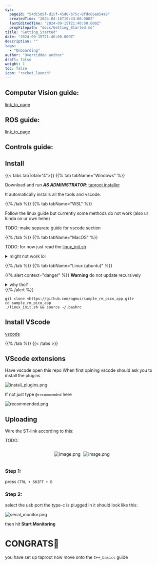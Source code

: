 ```yaml
---
sys:
  pageId: "54dc585f-d15f-45d0-b75c-8fdc66a854a8"
  createdTime: "2024-04-16T19:43:00.000Z"
  lastEditedTime: "2024-09-15T21:40:00.000Z"
  propFilepath: "docs/Getting_Started.md"
title: "Getting_Started"
date: "2024-09-15T21:40:00.000Z"
description: ""
tags:
  - "Onboarding"
author: "Overridden author"
draft: false
weight: 1
toc: false
icon: "rocket_launch"
---
```


## Computer Vision guide:

[link_to_page](86d45bc0-388b-4d26-8848-44f255f73d0e)

## ROS guide:

[link_to_page](3c76c1de-ec8f-46d6-8b0a-294005edc2d5)

## Controls guide:

## Install

{{< tabs tabTotal="4">}}
{{% tab tabName="Windows" %}}

Download and run _**AS ADMINISTRATOR**_: [taproot installer](https://github.com/Thornbots/TeachingFreshies/releases/tag/1.0)

It automatically installs all the tools and vscode.

{{% /tab %}}
{{% tab tabName="WSL" %}}

Follow the linux guide but currently some methods do not work (also ur kinda on ur own hehe)

TODO: make separate guide for vscode section

{{% /tab %}}
{{% tab tabName="MacOS" %}}

TODO: for now just read the [linux_init.sh](https://github.com/agmui/sample_rm_pico_app/blob/main/linux_init.sh)

<details>
<summary>might not work lol</summary>

`brew install libusb pkg-config`

Next install: [vscode](https://code.visualstudio.com/Download)

</details>

{{% /tab %}}
{{% tab tabName="Linux (ubuntu)" %}}

{{% alert context="danger" %}}
**Warning** do not update recursively
<details>
<summary>why tho?</summary>
There are some submodules that may go on for a while (like tinyusb) and I highly
recommend you don't need to get them.
If you want to see what submodules I update just look in `linux_init.sh`
</details>
{{% /alert %}}

```shell
git clone <https://github.com/agmui/sample_rm_pico_app.git>
cd sample_rm_pico_app
./linux_init.sh && source ~/.bashrc
```

## Install VScode

[vscode](https://code.visualstudio.com/Download)

{{% /tab %}}
{{< /tabs >}}

## VScode extensions

Have vscode open this repo
When first opining vscode should ask you to install the plugins

![install_plugins.png](https://prod-files-secure.s3.us-west-2.amazonaws.com/d518164a-d88e-44d1-a4ee-3adb3bd8bce0/89bd30f0-1825-4e77-867b-0a41ce370880/install_plugins.png?X-Amz-Algorithm=AWS4-HMAC-SHA256&X-Amz-Content-Sha256=UNSIGNED-PAYLOAD&X-Amz-Credential=ASIAZI2LB4662NRYOUJX%2F20250315%2Fus-west-2%2Fs3%2Faws4_request&X-Amz-Date=20250315T140102Z&X-Amz-Expires=3600&X-Amz-Security-Token=IQoJb3JpZ2luX2VjEL3%2F%2F%2F%2F%2F%2F%2F%2F%2F%2FwEaCXVzLXdlc3QtMiJHMEUCIFU6%2FdyquvnWoH%2FsAFNTqNflk%2BSshV%2F6%2FFeCZ6P6zVecAiEAnJf28BnMPQcdv7KQVhRJAvMW0AurChVv%2FH4hQtmozCcq%2FwMIFhAAGgw2Mzc0MjMxODM4MDUiDGOmgSgDp2IFwVOOlyrcA5f6UIWe1WffhKgaak%2BxkG%2FaoSonOcAElluWRxQmIks%2Bkn2Vmh9mywTyoxv8CndB2lC3FOuTAvuA7lITXcR%2BOwkPtGXG0FhYBPydgBaYhaLfLhX5DeC3lP2W8oTKkCypE75a%2FS4rSS1d5C%2Fb7iC0lS9%2FF369L%2Fu5KVId2H%2F%2Fvf0TlGqQUcZmY5O8dcUlOr6SyYVxQ9A5ZTlSXriWuIVHJnOZoWLmrKwRGY9C2Ng4Y8LnkQ7KQ9iYaGlPyvdmScAA5ExO7SFBZuhPBy0uIWW5gP6ePnHcG4V6wLeCD1eBU3B6KNmJHKpOWNqAX8c3xgbTjru5kUOURdcqp3W5aFswS9bJYky5%2FPMPg%2FfIPohBBwY2WXELLPjsa%2FjMLU1oTs%2FATEdAGYkls1jGG2l%2BE9%2BiCX9drEoAcrOYyuaWyepp8kp9w4LfdeddX2j83eKYpeuG1KKh%2BJRvNTFensmu0i3Mv5Wt6xfhsLG%2Fwufsvh5xtmiAHQUfACUdHfMo1E13z3BBh75SIbpzcj4%2BTGaCBz0LPONSRuXoKiUujQX5hk%2FCLvnYstoLduiUTsuPZwE%2F9EAAT8iAlr%2BMbVVHin4YjS%2BQtV7f1Lk3R210NEGrcc3gIFpGfwPAqfh6ne%2BftLrGMJfv1b4GOqUBYqSWo28Qb6umvJvVBHmY9KbEclSkcnQ8TTo1Qza7ci1jozTZgOJ3jFNqLEMnhvNbWsnOtgbgI3G%2FFpQ5hxqCgYOu0WFFN41Ds7iJV9mBrAzGCkF7DZchPdWwA5GiELpL7WK1FASU950JAATtovgJh9C5QTM5PEqHcbdqZArVveY9cnKDlxQVXCafWk5LVlUnOm9AiaO9SJUwCMXwoqkmj5J7cWW1&X-Amz-Signature=9f260fbd6eaca680440de155c112f4101043cbe1a493e1d8368f1c7cd9f765ae&X-Amz-SignedHeaders=host&x-id=GetObject)

If not just type `@recommended` here  

![recommended.png](https://prod-files-secure.s3.us-west-2.amazonaws.com/d518164a-d88e-44d1-a4ee-3adb3bd8bce0/61e661e9-5d85-4dfc-be0d-8d2097a5e793/recommended.png?X-Amz-Algorithm=AWS4-HMAC-SHA256&X-Amz-Content-Sha256=UNSIGNED-PAYLOAD&X-Amz-Credential=ASIAZI2LB4662NRYOUJX%2F20250315%2Fus-west-2%2Fs3%2Faws4_request&X-Amz-Date=20250315T140102Z&X-Amz-Expires=3600&X-Amz-Security-Token=IQoJb3JpZ2luX2VjEL3%2F%2F%2F%2F%2F%2F%2F%2F%2F%2FwEaCXVzLXdlc3QtMiJHMEUCIFU6%2FdyquvnWoH%2FsAFNTqNflk%2BSshV%2F6%2FFeCZ6P6zVecAiEAnJf28BnMPQcdv7KQVhRJAvMW0AurChVv%2FH4hQtmozCcq%2FwMIFhAAGgw2Mzc0MjMxODM4MDUiDGOmgSgDp2IFwVOOlyrcA5f6UIWe1WffhKgaak%2BxkG%2FaoSonOcAElluWRxQmIks%2Bkn2Vmh9mywTyoxv8CndB2lC3FOuTAvuA7lITXcR%2BOwkPtGXG0FhYBPydgBaYhaLfLhX5DeC3lP2W8oTKkCypE75a%2FS4rSS1d5C%2Fb7iC0lS9%2FF369L%2Fu5KVId2H%2F%2Fvf0TlGqQUcZmY5O8dcUlOr6SyYVxQ9A5ZTlSXriWuIVHJnOZoWLmrKwRGY9C2Ng4Y8LnkQ7KQ9iYaGlPyvdmScAA5ExO7SFBZuhPBy0uIWW5gP6ePnHcG4V6wLeCD1eBU3B6KNmJHKpOWNqAX8c3xgbTjru5kUOURdcqp3W5aFswS9bJYky5%2FPMPg%2FfIPohBBwY2WXELLPjsa%2FjMLU1oTs%2FATEdAGYkls1jGG2l%2BE9%2BiCX9drEoAcrOYyuaWyepp8kp9w4LfdeddX2j83eKYpeuG1KKh%2BJRvNTFensmu0i3Mv5Wt6xfhsLG%2Fwufsvh5xtmiAHQUfACUdHfMo1E13z3BBh75SIbpzcj4%2BTGaCBz0LPONSRuXoKiUujQX5hk%2FCLvnYstoLduiUTsuPZwE%2F9EAAT8iAlr%2BMbVVHin4YjS%2BQtV7f1Lk3R210NEGrcc3gIFpGfwPAqfh6ne%2BftLrGMJfv1b4GOqUBYqSWo28Qb6umvJvVBHmY9KbEclSkcnQ8TTo1Qza7ci1jozTZgOJ3jFNqLEMnhvNbWsnOtgbgI3G%2FFpQ5hxqCgYOu0WFFN41Ds7iJV9mBrAzGCkF7DZchPdWwA5GiELpL7WK1FASU950JAATtovgJh9C5QTM5PEqHcbdqZArVveY9cnKDlxQVXCafWk5LVlUnOm9AiaO9SJUwCMXwoqkmj5J7cWW1&X-Amz-Signature=7b0e1c66f5209d96fafee15cf7f85aa878ebad4fdcbf33345a75306664133ef6&X-Amz-SignedHeaders=host&x-id=GetObject)

## Uploading

Wire the ST-link according to this:

TODO:

<div style="display: flex;flex-direction: row; column-gap:10px; max-width: 630px;justify-content: center;">
<div>

![image.png](https://prod-files-secure.s3.us-west-2.amazonaws.com/d518164a-d88e-44d1-a4ee-3adb3bd8bce0/210ecb78-1116-4d7b-b9b7-2292f66fa2c2/image.png?X-Amz-Algorithm=AWS4-HMAC-SHA256&X-Amz-Content-Sha256=UNSIGNED-PAYLOAD&X-Amz-Credential=ASIAZI2LB4664ED62Z5X%2F20250315%2Fus-west-2%2Fs3%2Faws4_request&X-Amz-Date=20250315T140104Z&X-Amz-Expires=3600&X-Amz-Security-Token=IQoJb3JpZ2luX2VjEL3%2F%2F%2F%2F%2F%2F%2F%2F%2F%2FwEaCXVzLXdlc3QtMiJHMEUCIQCK%2BXYs9tXCUTQf34KptD8DalqFJXVtBGkVM26PX3iEbAIgJSPkZcOUyX%2FWvXlxktMO96v0Q2z6aMU6b%2FG%2FMz0B2tsq%2FwMIFhAAGgw2Mzc0MjMxODM4MDUiDLlzN5pxaGk2rp2SnircA0sTRa1wIZZ0RA3eIUYCN%2FLIih3hKOMcFpQTNkp3F5zlDyjsyMQSB1a5GTkPOnKK8bAnP7WS59aJxmWXdROR5NDEodz7jOpq1qJCy2cZD4bhFaO%2BJt3fBZR1b%2BsnxqySHrNklMciNoZd5kalUncdguie0HoD6bZp1Ap5Wy0ei%2Fi8WtWNzYQfvx%2B9Y9cUBRwQF9VpzSdBaskhMqcMmY6Ze440wuFUylHpwX4eyVoG%2F84hVyRkK5IDoRaPcUWDUUfBu5ap%2FPdMNRqQOu%2FQLGKOzRlbIHfkX7tc6iqf5U2CPXy5JfJyCicNhRswe2PFdwjXp7myFlqlf1virkHEmKxU8RZaM1ZeW3EEvj750hUqUOJlGBh5ZZU3ikGP1ZbHy%2BMxpXPu73GIzVcSg6FiwtrujrYbIIKCNMVMaXFhUmnKV60MDmhfMvtamRFw86Xsd8hFDSo%2BIWgopA0%2BERXS8gHsN%2Be7FeH1MoWoLHxoZME79mvQ6459ckyxm%2BeJ5Xl3Q%2F79P4UvW9KI2HdPtmqNZMfau6pnDtBD4xFMFDxysMTex8jWxOV1TY%2FgY8rvt%2BSZy6wqlsi92HJZXCOiwRMZCLDqJbF0vnM2Qzg97j8k%2BGx%2BxorRDy1LQclJ%2FNZkg4B%2FMIPv1b4GOqUB3%2BTz87iS1nT6UQquvdh2DNesBrtxmD9OZyOKeZHOC4CmwgTHejXT377Qe%2BGVApBL56oHRzsN5WnYFQLs9HMzrNj12LrPdbsNBfmYWjJCNjVJBStVqq8b38SqJRxxZ4MEOZuKpiR3u%2Fz2JuBMutLFYyD7ZsPbzSWWXUTyd4IZFPTGmuvyE7e5pOA0ljrlttuVStDx6jTpbiWLiiLCCnsPlyORWqMg&X-Amz-Signature=66755a4605d63a0faf1f0e4a582d3fa7cad6108b30c97425e101487e2fe2699d&X-Amz-SignedHeaders=host&x-id=GetObject)

</div>
<div>

![image.png](https://prod-files-secure.s3.us-west-2.amazonaws.com/d518164a-d88e-44d1-a4ee-3adb3bd8bce0/33a0fd0f-8ca6-4a86-8e09-26e95ded1fff/image.png?X-Amz-Algorithm=AWS4-HMAC-SHA256&X-Amz-Content-Sha256=UNSIGNED-PAYLOAD&X-Amz-Credential=ASIAZI2LB466UFVZLLFZ%2F20250315%2Fus-west-2%2Fs3%2Faws4_request&X-Amz-Date=20250315T140105Z&X-Amz-Expires=3600&X-Amz-Security-Token=IQoJb3JpZ2luX2VjEL3%2F%2F%2F%2F%2F%2F%2F%2F%2F%2FwEaCXVzLXdlc3QtMiJHMEUCIEDA4DKfCZlhWe0PJgZRkez2K15d8ss0F%2BvdU2GCDP1IAiEAnHX5zlq1%2BjBcl2bL5W%2Fg8LxBHHr30zqYgozwf6aa9qAq%2FwMIFhAAGgw2Mzc0MjMxODM4MDUiDAB7JgWP3kux0sFt2SrcA4NgVW4ykytwFazN4Dk8bJqQBJIMKPvgHcr180rQ59gvpum9dlpovOQVachxvhbm2o3j4RFoSc07WJVCgkh0YFWD0J2bTJkl0xQMPbT1rkyJIRotTu0PuxMYhcu3fIIzInoFAZ7VSltmWn00nPzoBwcF4%2BbeqPX0%2F6G7%2BViVES4MCj5NXFwfQ5yk8sMsN7sFDNPk6Wk1E4G6%2FnSyialIc%2FQxE75K6TeiXOy4H7JFGn0JtV75FbWvKsgnMlX48BLrJzV6cAgNESWeuIEupwQJM1WPSjOOEisOV0Ksijsje5Bbe8En6qWBrwYTQKqMBoYJsF3pmz1QwgfFa7OeY8LyoOJXWghPArR0RCcDmHaGWg7FoZGgJx9V41f7Cg2w8eHpocKQcjvMIgyq%2BYgDhHcr7k1o81RPYUSRfFtazOgmVk5oS4SsciwNi3Zwxg8iXGXQo6bvNjvKE3QTW%2FlkMSL3MtrAX9OuVPwgzAFi%2BOrDcKmBJYzQySStbw88BA8meUjsankpGropj3RPXM%2F7hYe2actpN8aieJNgzE1aacaezQjnHyKO5AGHG80ktntORuVEgXGCppLtCKz0rJSALw7EJrjLlaIj7ISamRs90J3Y703RouNgpBccIajSVbRpMNfv1b4GOqUBk1fujUJAB9QpCPa6IfmvxJZpKyVsTsGvcBL5hb1%2B2ruyx9vKopsszw4dWaU6B6e02L6h0EGc81JVTQspK2RPK153nEqFIrsboeNX%2FJM%2F%2B3h3X%2BkYgpb7%2FUtVA4zItou7QsuyKBXZbw0EOTSVntaE%2B7uspPdkcyidQPnMzyDgYYE%2BR4sI%2BlLzgOMRGKNw6Yy840yZOzhHp2%2F%2BJ%2Fxo46HuQd0H0s%2FP&X-Amz-Signature=2b212748d4d9daed394fe60eecf6f10e2470f010cae9bcc1856ea1356bce11bb&X-Amz-SignedHeaders=host&x-id=GetObject)

</div>
</div>

### Step 1:

press `CTRL + SHIFT + B`

### Step 2:

select the usb port the type-c is plugged in it should look like this:

![serial_monitor.png](https://prod-files-secure.s3.us-west-2.amazonaws.com/d518164a-d88e-44d1-a4ee-3adb3bd8bce0/f03f4774-05d4-4393-b6a0-d5efb6d315ab/serial_monitor.png?X-Amz-Algorithm=AWS4-HMAC-SHA256&X-Amz-Content-Sha256=UNSIGNED-PAYLOAD&X-Amz-Credential=ASIAZI2LB4662NRYOUJX%2F20250315%2Fus-west-2%2Fs3%2Faws4_request&X-Amz-Date=20250315T140102Z&X-Amz-Expires=3600&X-Amz-Security-Token=IQoJb3JpZ2luX2VjEL3%2F%2F%2F%2F%2F%2F%2F%2F%2F%2FwEaCXVzLXdlc3QtMiJHMEUCIFU6%2FdyquvnWoH%2FsAFNTqNflk%2BSshV%2F6%2FFeCZ6P6zVecAiEAnJf28BnMPQcdv7KQVhRJAvMW0AurChVv%2FH4hQtmozCcq%2FwMIFhAAGgw2Mzc0MjMxODM4MDUiDGOmgSgDp2IFwVOOlyrcA5f6UIWe1WffhKgaak%2BxkG%2FaoSonOcAElluWRxQmIks%2Bkn2Vmh9mywTyoxv8CndB2lC3FOuTAvuA7lITXcR%2BOwkPtGXG0FhYBPydgBaYhaLfLhX5DeC3lP2W8oTKkCypE75a%2FS4rSS1d5C%2Fb7iC0lS9%2FF369L%2Fu5KVId2H%2F%2Fvf0TlGqQUcZmY5O8dcUlOr6SyYVxQ9A5ZTlSXriWuIVHJnOZoWLmrKwRGY9C2Ng4Y8LnkQ7KQ9iYaGlPyvdmScAA5ExO7SFBZuhPBy0uIWW5gP6ePnHcG4V6wLeCD1eBU3B6KNmJHKpOWNqAX8c3xgbTjru5kUOURdcqp3W5aFswS9bJYky5%2FPMPg%2FfIPohBBwY2WXELLPjsa%2FjMLU1oTs%2FATEdAGYkls1jGG2l%2BE9%2BiCX9drEoAcrOYyuaWyepp8kp9w4LfdeddX2j83eKYpeuG1KKh%2BJRvNTFensmu0i3Mv5Wt6xfhsLG%2Fwufsvh5xtmiAHQUfACUdHfMo1E13z3BBh75SIbpzcj4%2BTGaCBz0LPONSRuXoKiUujQX5hk%2FCLvnYstoLduiUTsuPZwE%2F9EAAT8iAlr%2BMbVVHin4YjS%2BQtV7f1Lk3R210NEGrcc3gIFpGfwPAqfh6ne%2BftLrGMJfv1b4GOqUBYqSWo28Qb6umvJvVBHmY9KbEclSkcnQ8TTo1Qza7ci1jozTZgOJ3jFNqLEMnhvNbWsnOtgbgI3G%2FFpQ5hxqCgYOu0WFFN41Ds7iJV9mBrAzGCkF7DZchPdWwA5GiELpL7WK1FASU950JAATtovgJh9C5QTM5PEqHcbdqZArVveY9cnKDlxQVXCafWk5LVlUnOm9AiaO9SJUwCMXwoqkmj5J7cWW1&X-Amz-Signature=04e9b790ae47a01fb82cbc78e8dd88143f33967f500c6cc2cd01d4967629fa6d&X-Amz-SignedHeaders=host&x-id=GetObject)

then hit **Start Monitoring**

# CONGRATS🎉

you have set up taproot now move onto the `C++_basics` guide
